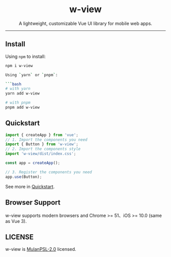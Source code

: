 <h1 align="center">w-view</h1>

<p align="center">A lightweight, customizable Vue UI library for mobile web apps.</p>

---

## Install

Using `npm` to install:

```bash
npm i w-view

Using `yarn` or `pnpm`:

```bash
# with yarn
yarn add w-view

# with pnpm
pnpm add w-view
```

## Quickstart

```js
import { createApp } from 'vue';
// 1. Import the components you need
import { Button } from 'w-view';
// 2. Import the components style
import 'w-view/dist/index.css';

const app = createApp();

// 3. Register the components you need
app.use(Button);
```

See more in [Quickstart](https://wayliuhaha.gitee.io/wui/guide/quieStart.html).

## Browser Support

w-view supports modern browsers and Chrome >= 51、iOS >= 10.0 (same as Vue 3).

## LICENSE

w-view is [MulanPSL-2.0](https://gitee.com/wayliuhaha/wui/blob/main/LICENSE) licensed.
